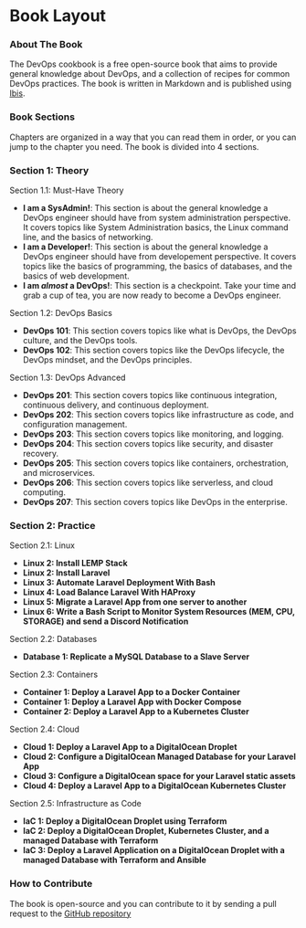 # Book Layout

### About The Book

The DevOps cookbook is a free open-source book that aims to provide general knowledge about DevOps, and a collection of recipes for common DevOps practices. The book is written in Markdown and is published using [Ibis](https://github.com/themsaid/ibis).

### Book Sections

Chapters are organized in a way that you can read them in order, or you can jump to the chapter you need. The book is divided into 4 sections.

### Section 1: Theory

Section 1.1: Must-Have Theory
- **I am a SysAdmin!**: This section is about the general knowledge a DevOps engineer should have from system administration perspective. It covers topics like System Administration basics, the Linux command line, and the basics of networking.
- **I am a Developer!**: This section is about the general knowledge a DevOps engineer should have from developement perspective. It covers topics like the basics of programming, the basics of databases, and the basics of web development.
- **I am *almost* a DevOps!**: This section is a checkpoint. Take your time and grab a cup of tea, you are now ready to become a DevOps engineer.

Section 1.2: DevOps Basics
- **DevOps 101**: This section covers topics like what is DevOps, the DevOps culture, and the DevOps tools.
- **DevOps 102**: This section covers topics like the DevOps lifecycle, the DevOps mindset, and the DevOps principles.

Section 1.3: DevOps Advanced
- **DevOps 201**: This section covers topics like continuous integration, continuous delivery, and continuous deployment.
- **DevOps 202**: This section covers topics like infrastructure as code, and configuration management.
- **DevOps 203**: This section covers topics like monitoring, and logging.
- **DevOps 204**: This section covers topics like security, and disaster recovery.
- **DevOps 205**: This section covers topics like containers, orchestration, and microservices.
- **DevOps 206**: This section covers topics like serverless, and cloud computing.
- **DevOps 207**: This section covers topics like DevOps in the enterprise.

### Section 2: Practice

Section 2.1: Linux
- **Linux 2: Install LEMP Stack**
- **Linux 2: Install Laravel**
- **Linux 3: Automate Laravel Deployment With Bash**
- **Linux 4: Load Balance Laravel With HAProxy**
- **Linux 5: Migrate a Laravel App from one server to another**
- **Linux 6: Write a Bash Script to Monitor System Resources (MEM, CPU, STORAGE) and send a Discord Notification**

Section 2.2: Databases
- **Database 1: Replicate a MySQL Database to a Slave Server**

Section 2.3: Containers
- **Container 1: Deploy a Laravel App to a Docker Container**
- **Container 1: Deploy a Laravel App with Docker Compose**
- **Container 2: Deploy a Laravel App to a Kubernetes Cluster**

Section 2.4: Cloud
- **Cloud 1: Deploy a Laravel App to a DigitalOcean Droplet**
- **Cloud 2: Configure a DigitalOcean Managed Database for your Laravel App**
- **Cloud 3: Configure a DigitalOcean space for your Laravel static assets**
- **Cloud 4: Deploy a Laravel App to a DigitalOcean Kubernetes Cluster**

Section 2.5: Infrastructure as Code
- **IaC 1: Deploy a DigitalOcean Droplet using Terraform**
- **IaC 2: Deploy a DigitalOcean Droplet, Kubernetes Cluster, and a managed Database with Terraform**
- **IaC 3: Deploy a Laravel Application on a DigitalOcean Droplet with a managed Database with Terraform and Ansible**


### How to Contribute

The book is open-source and you can contribute to it by sending a pull request to the [GitHub repository](https://github.com/denctl/devops-cookbook)